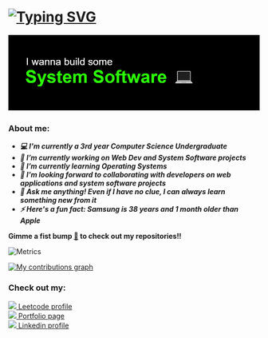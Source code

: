 # [![Typing SVG](https://readme-typing-svg.herokuapp.com?color=%2336BCF7&width=750&lines=Hey+there!+I'm+Vineeth%2C+a+Computer+Science+undergraduate+from+BMSCE;I+develop+websites+and+software%2C+secure+systems+and+networks;I'm+a+Web+developer%2C+Software+engineer+and+an+Ethical+Hacker)](https://git.io/typing-svg)

<!--
**vinsdragonis/vinsdragonis** is a ✨ _special_ ✨ repository because its `README.md` (this file) appears on your GitHub profile.

Here are some ideas to get you started:

- 🔭 I’m currently working on ...
- 🌱 I’m currently learning ...
- 👯 I’m looking to collaborate on ...
- 🤔 I’m looking for help with ...
- 💬 Ask me about ...
- 📫 How to reach me: ...
- 😄 Pronouns: ...
- ⚡ Fun fact: ...
-->

<p align = "center">
  <img src = "banner.png">
  <br>
</p>

### About me:

- ***💻 I'm currently a *3rd year* Computer Science Undergraduate***
- ***🔭 I’m currently working on Web Dev and System Software projects***
- ***🌱 I’m currently learning Operating Systems***
- ***🤝 I'm looking forward to collaborating with developers on web applications and system software projects***
- ***💬 Ask me anything! Even if I have no clue, I can always learn something new from it***
- ***⚡ Here's a fun fact: Samsung is 38 years and 1 month older than Apple***

**Gimme a fist bump <a href="https://github.com/vinsdragonis?tab=repositories">👊</a> to check out my repositories!!**

![Metrics](https://metrics.lecoq.io/vinsdragonis?template=classic&isocalendar=1&languages=1&achievements=1&notable=1&followup=1&people=1&lines=1&isocalendar.duration=half-year&languages.limit=8&languages.threshold=0%25&languages.colors=github&languages.sections=most-used&languages.details=percentage&languages.indepth=false&languages.analysis.timeout=15&languages.categories=markup%2C%20programming&languages.recent.categories=markup%2C%20programming&languages.recent.load=300&languages.recent.days=14&followup.sections=repositories&followup.indepth=false&people.limit=10&people.identicons=false&people.identicons.hide=false&people.size=20&people.types=followers%2C%20following&people.shuffle=true&achievements.threshold=C&achievements.secrets=true&achievements.display=detailed&achievements.limit=0&notable.from=organization&notable.repositories=false&notable.indepth=false&notable.types=commit&config.timezone=Asia%2FCalcutta)

[![My contributions graph](https://activity-graph.herokuapp.com/graph?username=vinsdragonis&bg_color=171717&color=01a706&line=00b3ff&point=4fff42&area=true&hide_border=true)](https://github.com/ashutosh00710/github-readme-activity-graph)

### Check out my:

<a href="https://leetcode.com/vinsdragonis/"><img width="15px" padding-top="10px" src="https://user-images.githubusercontent.com/36547915/97088991-45da5d00-1652-11eb-900f-80d106540f4f.png"> Leetcode profile</a>
<br/>
<a href="https://vinsdragonis.github.io/"><img width="15px" padding-top="10px" src="https://github.com/vinsdragonis/vinsdragonis/blob/main/icon.ico"> Portfolio page</a>
<br/>
<a href="https://www.linkedin.com/in/vineeth-bv/"><img width="15px" padding-top="10px" src="https://cdn3.iconfinder.com/data/icons/inficons/512/linkedin.png"> Linkedin profile</a>
<br/>
